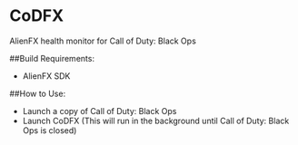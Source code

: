 # CoDFX
AlienFX health monitor for Call of Duty: Black Ops

##Build Requirements:
- AlienFX SDK

##How to Use:
- Launch a copy of Call of Duty: Black Ops
- Launch CoDFX (This will run in the background until Call of Duty: Black Ops is closed)